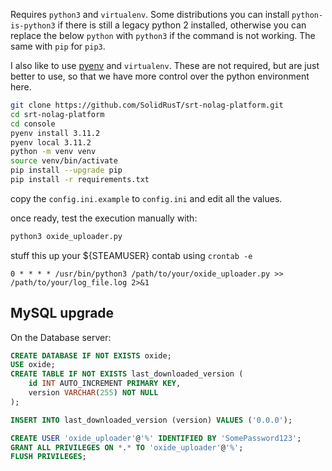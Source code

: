 Requires `python3` and `virtualenv`. Some distributions you can install `python-is-python3` if there is still a legacy python 2 installed, otherwise you can replace the below `python` with `python3` if the command is not working. The same with `pip` for `pip3`.

I also like to use [pyenv](https://github.com/pyenv/pyenv) and `virtualenv`. These are not required, but are just better to use, so that we have more control over the python environment here.

```bash
git clone https://github.com/SolidRusT/srt-nolag-platform.git
cd srt-nolag-platform
cd console
pyenv install 3.11.2
pyenv local 3.11.2
python -m venv venv
source venv/bin/activate
pip install --upgrade pip
pip install -r requirements.txt
```

copy the `config.ini.example` to `config.ini` and edit all the values.

once ready, test the execution manually with:

```bash
python3 oxide_uploader.py
```

stuff this up your ${STEAMUSER} contab using `crontab -e`

`0 * * * * /usr/bin/python3 /path/to/your/oxide_uploader.py >> /path/to/your/log_file.log 2>&1`


## MySQL upgrade

On the Database server:

```sql
CREATE DATABASE IF NOT EXISTS oxide;
USE oxide;
CREATE TABLE IF NOT EXISTS last_downloaded_version (
    id INT AUTO_INCREMENT PRIMARY KEY,
    version VARCHAR(255) NOT NULL
);

INSERT INTO last_downloaded_version (version) VALUES ('0.0.0');

CREATE USER 'oxide_uploader'@'%' IDENTIFIED BY 'SomePassword123';
GRANT ALL PRIVILEGES ON *.* TO 'oxide_uploader'@'%';
FLUSH PRIVILEGES;
```